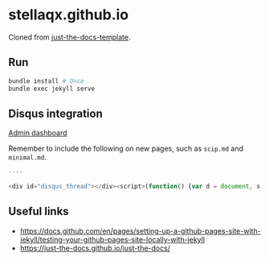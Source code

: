 # stellaqx.github.io

Cloned from [just-the-docs-template](https://github.com/just-the-docs/just-the-docs-template/tree/main).

## Run
```zsh
bundle install # Once
bundle exec jekyll serve
```

## Disqus integration
[Admin dashboard](https://stellaqx-github-io.disqus.com/admin/)

Remember to include the following on new pages, such as `scip.md` and `minimal.md`.
```javascript
----

<div id="disqus_thread"></div><script>(function() {var d = document, s = d.createElement('script');s.src = 'https://stellaqx-github-io.disqus.com/embed.js';s.setAttribute('data-timestamp', +new Date());(d.head || d.body).appendChild(s);})();</script>
```

## Useful links
- https://docs.github.com/en/pages/setting-up-a-github-pages-site-with-jekyll/testing-your-github-pages-site-locally-with-jekyll
- https://just-the-docs.github.io/just-the-docs/
